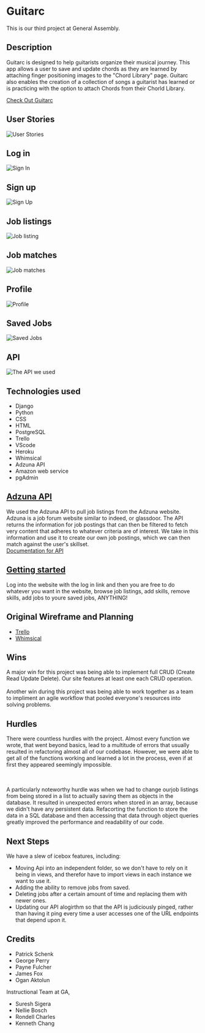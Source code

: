 # Guitarc

This is our third project at General Assembly.

## Description

Guitarc is designed to help guitarists organize their musical journey.
This app allows a user to save and update chords as they are learned
by attaching finger positioning images to the "Chord Library" page.
Guitarc also enables the creation of a collection of songs a guitarist has learned or is practicing with the option to attach Chords from their
Chorld Library.

[Check Out Guitarc](https://guitarc.herokuapp.com/)

## User Stories

![User Stories](https://imgur.com/2BEKRQW.jpg)

## Log in

![Sign In](https://i.imgur.com/djBj8p7.png)

## Sign up

![Sign Up](https://i.imgur.com/yQ0Wr0O.png)

## Job listings

![Job listing](https://i.imgur.com/nNgB5w3.png)

## Job matches

![Job matches](https://i.imgur.com/NtW0Z8u.png)

## Profile

![Profile](https://i.imgur.com/T7PHycP.png)

## Saved Jobs

![Saved Jobs](https://i.imgur.com/QL1eaql.png)

## API

![The API we used](https://i.imgur.com/Y3gjKwQ.png)

## Technologies used

- Django
- Python
- CSS
- HTML
- PostgreSQL
- Trello
- VScode
- Heroku
- Whimsical
- Adzuna API
- Amazon web service
- pgAdmin

## [Adzuna API](https://developer.adzuna.com/)

We used the Adzuna API to pull job listings from the Adzuna website. Adzuna is a job forum website similar to indeed, or glassdoor. The API returns the information for job postings that can then be filtered to fetch very content that adheres to whatever criteria are of interest. We take in this information and use it to create our own job postings, which we can then match against the user's skillset.
<br> [Documentation for API](https://developer.adzuna.com/overview)

## [Getting started ](https://perfectmatchskills.herokuapp.com/job-listings/)

Log into the website with the log in link and then you are free to do whatever you want in the website, browse job listings, add skills, remove skills, add jobs to youre saved jobs, ANYTHING!

## Original Wireframe and Planning

- [Trello](https://trello.com/b/YbLVf3RD/project-3#)
- [Whimsical](https://whimsical.com/project-3-5rQgxTeWbUqZtKvYZG7ZoC)

## Wins

A major win for this project was being able to implement full CRUD (Create Read Update Delete). Our site features at least one each CRUD operation.
<br>
<br> Another win during this project was being able to work together as a team to impliment an agile workflow that pooled everyone's resources into solving problems.

## Hurdles

There were countless hurdles with the project. Almost every function we wrote, that went beyond basics, lead to a multitude of errors that usually resulted in refactoring almost all of our codebase. However, we were able to get all of the functions working and learned a lot in the process, even if at first they appeared seemingly impossible.

<br><br>
A particularly noteworthy hurdle was when we had to change ourjob listings from being stored in a list to actually saving them as objects in the database. It resulted in unexpected errors when stored in an array, because we didn't have any persistent data. Refacorting the function to store the data in a SQL database and then accessing that data through object queries greatly improved the performance and readability of our code.

## Next Steps

We have a slew of icebox features, including:

- Moving Api into an independent folder, so we don't have to rely on it being in views, and therefor have to import views in each instance we want to use it.
- Adding the ability to remove jobs from saved.
- Deleting jobs after a certain amount of time and replacing them with newer ones.
- Updating our API alogirthm so that the API is judiciously pinged, rather than having it ping every time a user accesses one of the URL endpoints that depend upon it.

## Credits

- Patrick Schenk
- George Perry
- Payne Fulcher
- James Fox
- Ogan Aktolun

Instructional Team at GA,

- Suresh Sigera
- Nellie Bosch
- Rondell Charles
- Kenneth Chang
